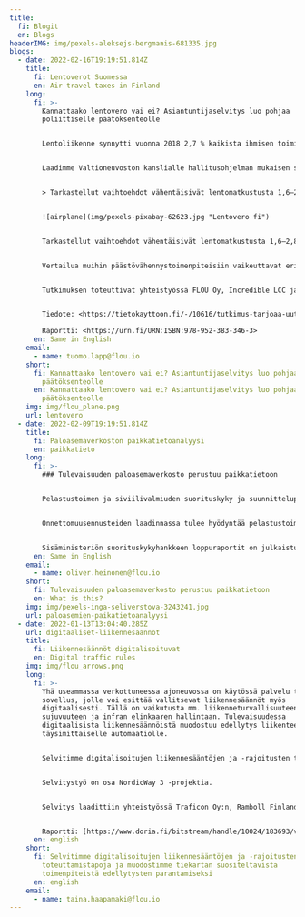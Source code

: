 ```yaml
---
title:
  fi: Blogit
  en: Blogs
headerIMG: img/pexels-aleksejs-bergmanis-681335.jpg
blogs:
  - date: 2022-02-16T19:19:51.814Z
    title:
      fi: Lentoverot Suomessa
      en: Air travel taxes in Finland
    long:
      fi: >-
        Kannattaako lentovero vai ei? Asiantuntijaselvitys luo pohjaa
        poliittiselle päätöksenteolle


        Lentoliikenne synnytti vuonna 2018 2,7 % kaikista ihmisen toiminnan aiheuttamista hiilidioksidipäästöistä. Liikenteen päästöistä sen osuus oli 12,3 %. Suomessa lentoliikenteen hiilidioksidipäästöt olivat 2,4 miljoonaa tonnia, mikä oli 4,5 % kaikista Suomen hiilidioksidipäästöistä.


        Laadimme Valtioneuvoston kanslialle hallitusohjelman mukaisen selvityksen, jossa tarkasteltiin lentoliikenteen päästöjen vähentämistä verotuksen avulla. Tutkimuksessa selvitettiin lentoveron erilaisia toteutusvaihtoehtoja, vaihtoehtojen vaikutuksia lentomatkojen ja lentoliikenteen päästöjen määrään sekä vaikutuksia Suomen taloudelle. Kyseessä oli ensimmäinen kattava tutkimus aiheesta Suomessa.


        > Tarkastellut vaihtoehdot vähentäisivät lentomatkustusta 1,6–2,8 %


        ![airplane](img/pexels-pixabay-62623.jpg "Lentovero fi")


        Tarkastellut vaihtoehdot vähentäisivät lentomatkustusta 1,6–2,8 % ja lentoliikenteen päästöjä 1,8–2,3 %. Lentovero kuitenkin heikentäisi Suomen taloutta ja kansantuote laskisi 0,02–0,05 %. Päästövähennysten hinnaksi muodostuisi 470–710 €/CO2t, jos vero palautetaan kotitalouksille muuta verotusta keventämällä, ja 870–1 000 €/CO2t jos sitä ei palauteta.


        Vertailua muihin päästövähennystoimenpiteisiin vaikeuttavat erilaiset mittaustavat. Luvut eivät ole vertailukelpoisia esimerkiksi päästökaupan hintojen kanssa. Vastaavia kokonaisarviointeja tulisikin laatia myös muista ilmastotoimenpiteistä.


        Tutkimuksen toteuttivat yhteistyössä FLOU Oy, Incredible LCC ja Merit Economics. 


        Tiedote: <https://tietokayttoon.fi/-/10616/tutkimus-tarjoaa-uutta-tietoa-lentoveron-toteutusvaihtoehdoista-ja-vaikutuksista-suomessa>

        Raportti: <https://urn.fi/URN:ISBN:978-952-383-346-3>
      en: Same in English
    email:
      - name: tuomo.lapp@flou.io
    short:
      fi: Kannattaako lentovero vai ei? Asiantuntijaselvitys luo pohjaa poliittiselle
        päätöksenteolle
      en: Kannattaako lentovero vai ei? Asiantuntijaselvitys luo pohjaa poliittiselle
        päätöksenteolle
    img: img/flou_plane.png
    url: lentovero
  - date: 2022-02-09T19:19:51.814Z
    title:
      fi: Paloasemaverkoston paikkatietoanalyysi
      en: paikkatieto
    long:
      fi: >-
        ### Tulevaisuuden paloasemaverkosto perustuu paikkatietoon


        Pelastustoimen ja siviilivalmiuden suorituskyky ja suunnitteluperusteet -hankekokonaisuuden tavoitteena oli selvittää, miten pelastustoimen ja siviilivalmiuden suorituskyky ja palvelut nykytilassa vastaavat toimintaympäristöä, riskejä ja asiakastarpeita, sekä luoda menettely- ja toimintatapoja muutoksiin vastaamiseksi. Osana hanketta vastasimme paloasemaverkoston suunnittelua tukevan riskiruudukkoennusteen laskemisesta yhdessä Kaupunkitutkimus TA Oy:n kanssa


        Onnettomuusennusteiden laadinnassa tulee hyödyntää pelastustoimen omien tilasto- ja paikkatietoaineistojen lisäksi toimintaympäristöä kuvaavia tilasto- ja paikkatietoaineistoja. Onnettomuusennusteisiin vaikuttavista, toimintaympäristöä kuvaavista tekijöistä on löydettävissä eroja onnettomuustyypeittäin. Entistä laajemman, niin sisällöllisesti kuin ajallisesti, aineiston käyttö tuottaa paremman onnettomuuksien esiintymisen ennusteen ja mahdollistaa yhdenmukaisen riskitason laskennan.


        Sisäministeriön suorituskykyhankkeen loppuraportit on julkaistu.
      en: Same in English
    email:
      - name: oliver.heinonen@flou.io
    short:
      fi: Tulevaisuuden paloasemaverkosto perustuu paikkatietoon
      en: What is this?
    img: img/pexels-inga-seliverstova-3243241.jpg
    url: paloasemien-paikatietoanalyysi
  - date: 2022-01-13T13:04:40.285Z
    url: digitaaliset-liikennesaannot
    title:
      fi: Liikennesäännöt digitalisoituvat
      en: Digital traffic rules
    img: img/flou_arrows.png
    long:
      fi: >-
        Yhä useammassa verkottuneessa ajoneuvossa on käytössä palvelu tai
        sovellus, jolle voi esittää vallitsevat liikennesäännöt myös
        digitaalisesti. Tällä on vaikutusta mm. liikenneturvallisuuteen,
        sujuvuuteen ja infran elinkaaren hallintaan. Tulevaisuudessa
        digitaalisista liikennesäännöistä muodostuu edellytys liikenteen
        täysimittaiselle automaatiolle.


        Selvitimme digitalisoitujen liikennesääntöjen ja -rajoitusten toteuttamistapoja ja muodostimme tiekartan suositeltavista toimenpiteistä edellytysten parantamiseksi. Jatkotoimenpidesuosituksia ovat tietotarpeiden tunnistaminen ja priorisointi, prosessikuvaus ja vastuutahojen määrittely, tieliikennelain esittäminen koneluettavassa esitysmuodossa sekä kolme eri palvelukokeilua. 


        Selvitystyö on osa NordicWay 3 -projektia.


        Selvitys laadittiin yhteistyössä Traficon Oy:n, Ramboll Finland Oy:n ja MHR Consulting Oy:n kanssa.


        Raportti: [https://www.doria.fi/bitstream/handle/10024/183693/vj_2022-9_digitalisoitujen_liikennesaantojen_web.pdf ](https://www.doria.fi/bitstream/handle/10024/183693/vj_2022-9_digitalisoitujen_liikennesaantojen_web.pdf)
      en: english
    short:
      fi: Selvitimme digitalisoitujen liikennesääntöjen ja -rajoitusten
        toteuttamistapoja ja muodostimme tiekartan suositeltavista
        toimenpiteistä edellytysten parantamiseksi
      en: english
    email:
      - name: taina.haapamaki@flou.io
---
```

